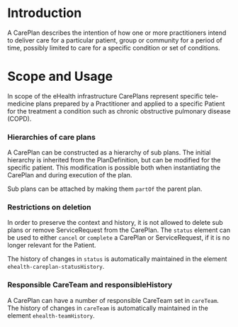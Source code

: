 # Introduction
A CarePlan describes the intention of how one or more practitioners intend to deliver care for a particular patient, group or community for a period of time, possibly limited to care for a specific condition or set of conditions.

# Scope and Usage
In scope of the eHealth infrastructure CarePlans represent specific tele-medicine plans prepared by a Practitioner and applied to a specific Patient for the treatment a condition such as chronic obstructive pulmonary disease (COPD).

### Hierarchies of care plans
A CarePlan can be constructed as a hierarchy of sub plans. The initial hierarchy is inherited from the PlanDefinition, but can be modified for the specific patient. This modification is possible both when instantiating the CarePlan and during execution of the plan.

Sub plans can be attached by making them `partOf` the parent plan.

### Restrictions on deletion
In order to preserve the context and history, it is not allowed to delete sub plans or remove ServiceRequest from the CarePlan.
 The `status` element can be used to either `cancel` or `complete` a CarePlan or ServiceRequest, if it is no longer relevant for the Patient.

The history of changes in `status` is automatically maintained in the element `ehealth-careplan-statusHistory`. 

### Responsible CareTeam and responsibleHistory
A CarePlan can have a number of responsible CareTeam set in `careTeam`. The history of changes in `careTeam` is automatically maintained in the element `ehealth-teamHistory`.
